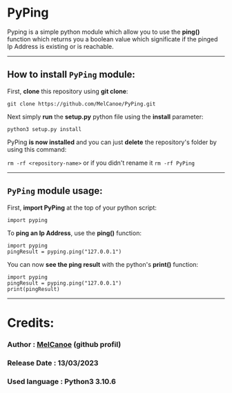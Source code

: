 # PyPing

Pyping is a simple python module which allow you to use the **ping()** function which returns you a boolean value which significate if the pinged Ip Address is existing or is reachable.

----

## How to **install** `PyPing` module:

First, **clone** this repository using **git clone**:

`git clone https://github.com/MelCanoe/PyPing.git`

Next simply **run** the **setup.py** python file using the **install** parameter:

`python3 setup.py install`

PyPing **is now installed** and you can just **delete** the repository's folder by using this command:

`rm -rf <repository-name>` or if you didn't rename it `rm -rf PyPing`

----

## `PyPing` module **usage**:

First, **import PyPing** at the top of your python script:

`import pyping`

To **ping an Ip Address**, use the **ping()** function:

```
import pyping
pingResult = pyping.ping("127.0.0.1")
```

You can now **see the ping result** with the python's **print()** function:

```
import pyping
pingResult = pyping.ping("127.0.0.1")
print(pingResult)
```

----

# Credits:

### Author : [MelCanoe](https://github.com/MelCanoe) (github profil)
### Release Date : 13/03/2023
### Used language : Python3 3.10.6

